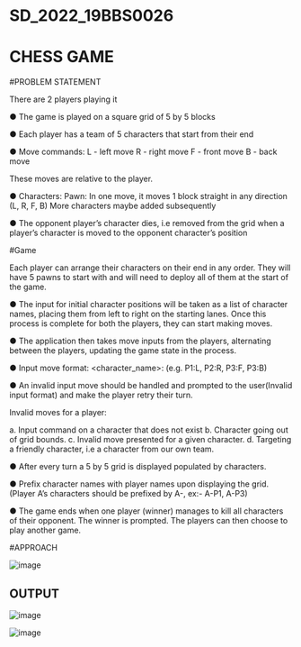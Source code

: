 # SD_2022_19BBS0026
# CHESS GAME

#PROBLEM STATEMENT

There are 2 players playing it


● The game is played on a square grid of 5 by 5 blocks

● Each player has a team of 5 characters that start from their end

● Move commands:
  L - left move
  R - right move
  F - front move
  B - back move

These moves are relative to the player.

● Characters:
    Pawn: In one move, it moves 1 block straight in any direction (L, R, F, B)
    More characters maybe added subsequently

● The opponent player’s character dies, i.e removed from the grid when a player’s
character is moved to the opponent character’s position


#Game

Each player can arrange their characters on their end in any order. They will have 5
pawns to start with and will need to deploy all of them at the start of the game.

● The input for initial character positions will be taken as a list of character names, placing
them from left to right on the starting lanes. Once this process is complete for both the
players, they can start making moves.

● The application then takes move inputs from the players, alternating between the
players, updating the game state in the process.

● Input move format: <character_name>:<move> (e.g. P1:L, P2:R, P3:F, P3:B)

  ● An invalid input move should be handled and prompted to the user(Invalid input format)
and make the player retry their turn.

  Invalid moves for a player:

  a. Input command on a character that does not exist
  b. Character going out of grid bounds.
  c. Invalid move presented for a given character.
  d. Targeting a friendly character, i.e a character from our own team.

  ● After every turn a 5 by 5 grid is displayed populated by characters.

  ● Prefix character names with player names upon displaying the grid. (Player A’s
characters should be prefixed by A-, ex:- A-P1, A-P3)

  ● The game ends when one player (winner) manages to kill all characters of their
opponent. The winner is prompted. The players can then choose to play another game.


#APPROACH
  
  
![image](https://user-images.githubusercontent.com/61469874/189486857-68cb2a7d-1876-47fe-aa7b-e261d9693eb3.png)


## OUTPUT
![image](https://user-images.githubusercontent.com/61469874/189484877-530112bf-35b8-4cb2-a994-2150fa9e1857.png)

![image](https://user-images.githubusercontent.com/61469874/189485072-4f9db0b6-e810-4133-a7e6-615a8448337f.png)


